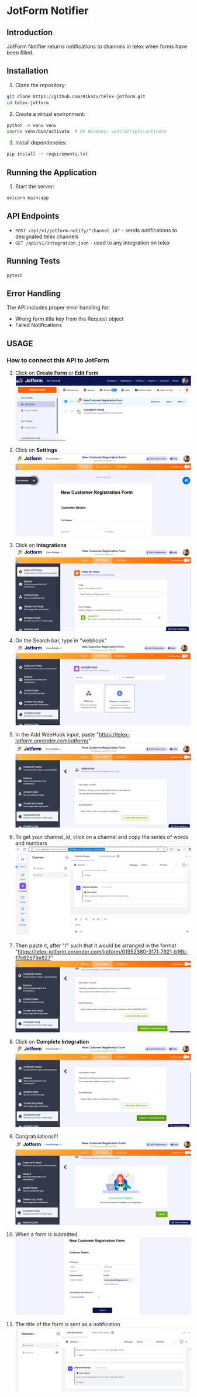 # JotForm Notifier

## Introduction

JotForm Notifier returns notifications to channels in telex when forms have been filled.

## Installation

1. Clone the repository:

```bash
git clone https://github.com/01kazu/telex-jotform.git
cd telex-jotform
```

2. Create a virtual environment:

```bash
python -m venv venv
source venv/bin/activate  # On Windows: venv\Scripts\activate
```

3. Install dependencies:

```bash
pip install -r requirements.txt
```

## Running the Application

1. Start the server:

```bash
uvicorn main:app
```

## API Endpoints
- `POST /ap1/v1/jotform-notify/"channel_id"` - sends notifications to designated telex channels
- `GET /api/v1/integration.json` - used to any integration on telex

## Running Tests

```bash
pytest
```

## Error Handling

The API includes proper error handling for:

- Wrong form title key from the Request object
- Failed Notifications


## USAGE
### How to connect this API to JotForm

1. Click on **Create Form** or **Edit Form**
![Step 1 image](images/step_1.png)


2. Click on **Settings**
![Step 2 image](images/step_2.png)


3. Click on **Integrations**
![Step 3 image](images/step_3.png) 


4. On the Search bar, type in "webhook"
![Step 4 image](images/step_4.png)


5. In the Add WebHook input, paste "https://telex-jotform.onrender.com/jotform/"
![Step 5 image](images/step_5.png)


6. To get your channel_id, click on a channel and copy the series of words and numbers
![Step 8 image](images/step_6.png)


7. Then paste it, after "/" such that it would be arranged in the format "https://telex-jotform.onrender.com/jotform/01952380-317f-7921-b16b-17c82d79e827"
![Step 8 image](images/step_7.png)


8. Click on **Complete Integration**
![Step 8 image](images/step_8.png)


9. Congratulations!!!
![Step 9 image](images/step_9.png)


10. When a form is submitted.
![Step 10 image](images/step_10.png)


11. The title of the form is sent as a notification
![Step 11 image](images/step_11.png)







